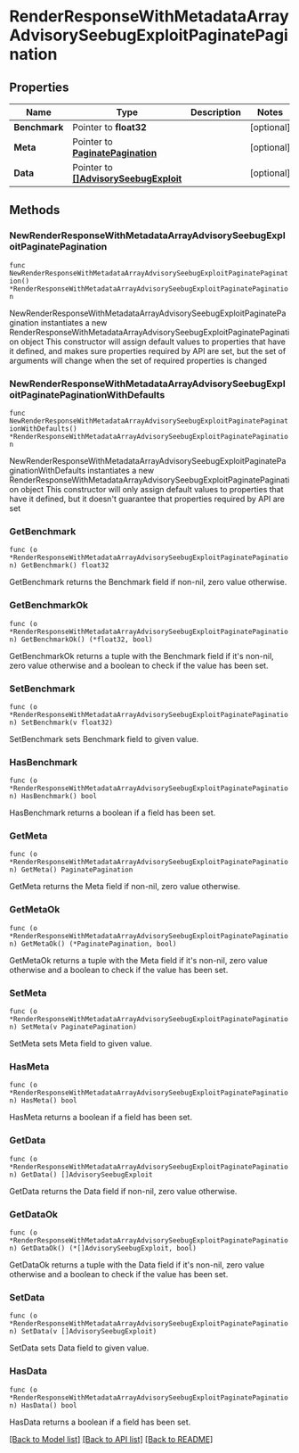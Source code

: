 # RenderResponseWithMetadataArrayAdvisorySeebugExploitPaginatePagination

## Properties

Name | Type | Description | Notes
------------ | ------------- | ------------- | -------------
**Benchmark** | Pointer to **float32** |  | [optional] 
**Meta** | Pointer to [**PaginatePagination**](PaginatePagination.md) |  | [optional] 
**Data** | Pointer to [**[]AdvisorySeebugExploit**](AdvisorySeebugExploit.md) |  | [optional] 

## Methods

### NewRenderResponseWithMetadataArrayAdvisorySeebugExploitPaginatePagination

`func NewRenderResponseWithMetadataArrayAdvisorySeebugExploitPaginatePagination() *RenderResponseWithMetadataArrayAdvisorySeebugExploitPaginatePagination`

NewRenderResponseWithMetadataArrayAdvisorySeebugExploitPaginatePagination instantiates a new RenderResponseWithMetadataArrayAdvisorySeebugExploitPaginatePagination object
This constructor will assign default values to properties that have it defined,
and makes sure properties required by API are set, but the set of arguments
will change when the set of required properties is changed

### NewRenderResponseWithMetadataArrayAdvisorySeebugExploitPaginatePaginationWithDefaults

`func NewRenderResponseWithMetadataArrayAdvisorySeebugExploitPaginatePaginationWithDefaults() *RenderResponseWithMetadataArrayAdvisorySeebugExploitPaginatePagination`

NewRenderResponseWithMetadataArrayAdvisorySeebugExploitPaginatePaginationWithDefaults instantiates a new RenderResponseWithMetadataArrayAdvisorySeebugExploitPaginatePagination object
This constructor will only assign default values to properties that have it defined,
but it doesn't guarantee that properties required by API are set

### GetBenchmark

`func (o *RenderResponseWithMetadataArrayAdvisorySeebugExploitPaginatePagination) GetBenchmark() float32`

GetBenchmark returns the Benchmark field if non-nil, zero value otherwise.

### GetBenchmarkOk

`func (o *RenderResponseWithMetadataArrayAdvisorySeebugExploitPaginatePagination) GetBenchmarkOk() (*float32, bool)`

GetBenchmarkOk returns a tuple with the Benchmark field if it's non-nil, zero value otherwise
and a boolean to check if the value has been set.

### SetBenchmark

`func (o *RenderResponseWithMetadataArrayAdvisorySeebugExploitPaginatePagination) SetBenchmark(v float32)`

SetBenchmark sets Benchmark field to given value.

### HasBenchmark

`func (o *RenderResponseWithMetadataArrayAdvisorySeebugExploitPaginatePagination) HasBenchmark() bool`

HasBenchmark returns a boolean if a field has been set.

### GetMeta

`func (o *RenderResponseWithMetadataArrayAdvisorySeebugExploitPaginatePagination) GetMeta() PaginatePagination`

GetMeta returns the Meta field if non-nil, zero value otherwise.

### GetMetaOk

`func (o *RenderResponseWithMetadataArrayAdvisorySeebugExploitPaginatePagination) GetMetaOk() (*PaginatePagination, bool)`

GetMetaOk returns a tuple with the Meta field if it's non-nil, zero value otherwise
and a boolean to check if the value has been set.

### SetMeta

`func (o *RenderResponseWithMetadataArrayAdvisorySeebugExploitPaginatePagination) SetMeta(v PaginatePagination)`

SetMeta sets Meta field to given value.

### HasMeta

`func (o *RenderResponseWithMetadataArrayAdvisorySeebugExploitPaginatePagination) HasMeta() bool`

HasMeta returns a boolean if a field has been set.

### GetData

`func (o *RenderResponseWithMetadataArrayAdvisorySeebugExploitPaginatePagination) GetData() []AdvisorySeebugExploit`

GetData returns the Data field if non-nil, zero value otherwise.

### GetDataOk

`func (o *RenderResponseWithMetadataArrayAdvisorySeebugExploitPaginatePagination) GetDataOk() (*[]AdvisorySeebugExploit, bool)`

GetDataOk returns a tuple with the Data field if it's non-nil, zero value otherwise
and a boolean to check if the value has been set.

### SetData

`func (o *RenderResponseWithMetadataArrayAdvisorySeebugExploitPaginatePagination) SetData(v []AdvisorySeebugExploit)`

SetData sets Data field to given value.

### HasData

`func (o *RenderResponseWithMetadataArrayAdvisorySeebugExploitPaginatePagination) HasData() bool`

HasData returns a boolean if a field has been set.


[[Back to Model list]](../README.md#documentation-for-models) [[Back to API list]](../README.md#documentation-for-api-endpoints) [[Back to README]](../README.md)


